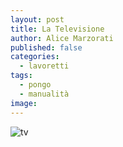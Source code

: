 ```yaml
---
layout: post
title: La Televisione
author: Alice Marzorati
published: false
categories:
  - lavoretti
tags:
  - pongo
  - manualità
image:
---
```

![tv](https://farm5.staticflickr.com/4353/36040400444_a86463cf73_b.jpg)